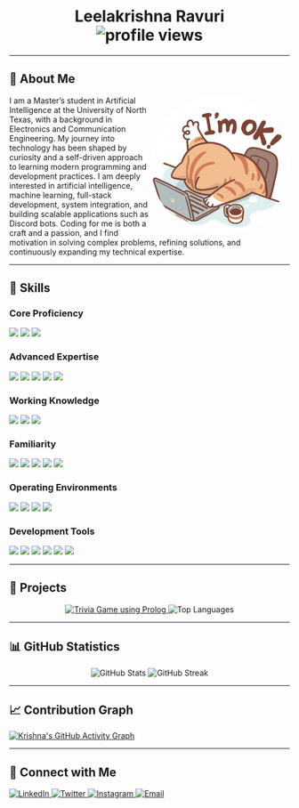 <h1 align="center">
  <b><a href="https://krishnar.xyz" target="_blank" style="text-decoration: none; color: inherit;">Leelakrishna Ravuri</a></b>
  <br>
  <img src="https://komarev.com/ghpvc/?username=LeelaKrishna-R&color=c58545&style=plastic" alt="profile views">
</h1>

---

## 👋 About Me
<p align="left">
  <img align="right" src="https://github.com/LeelaKrishna-R/LeelaKrishna-R/blob/master/catImg.png" alt="Profile Image" width="250" style="border-radius: 50%;"/>
  
I am a Master’s student in Artificial Intelligence at the University of North Texas, with a background in Electronics and Communication Engineering. My journey into technology has been shaped by curiosity and a self-driven approach to learning modern programming and development practices. I am deeply interested in artificial intelligence, machine learning, full-stack development, system integration, and building scalable applications such as Discord bots. Coding for me is both a craft and a passion, and I find motivation in solving complex problems, refining solutions, and continuously expanding my technical expertise.
</p>

---

## 🧰 Skills

### Core Proficiency
<p>
  <img src="https://img.shields.io/badge/JavaScript-282828?style=for-the-badge&logo=javascript&logoColor=bd93f9" />
  <img src="https://img.shields.io/badge/C-282828?style=for-the-badge&logo=c&logoColor=bd93f9" />
  <img src="https://img.shields.io/badge/Redis-282828?style=for-the-badge&logo=redis&logoColor=bd93f9" />
</p>

### Advanced Expertise
<p>
  <img src="https://img.shields.io/badge/MongoDB-282828?style=for-the-badge&logo=mongodb&logoColor=bd93f9" />
  <img src="https://img.shields.io/badge/SQL-282828?style=for-the-badge&logo=sqlite&logoColor=bd93f9" />
  <img src="https://img.shields.io/badge/CSS-282828?style=for-the-badge&logo=css3&logoColor=bd93f9" />
  <img src="https://img.shields.io/badge/Markdown-282828?style=for-the-badge&logo=markdown&logoColor=bd93f9" />
  <img src="https://img.shields.io/badge/HTML-282828?style=for-the-badge&logo=html5&logoColor=bd93f9" />
</p>

### Working Knowledge
<p>
  <img src="https://img.shields.io/badge/Python-282828?style=for-the-badge&logo=python&logoColor=bd93f9" />
  <img src="https://img.shields.io/badge/React-282828?style=for-the-badge&logo=react&logoColor=bd93f9" />
  <img src="https://img.shields.io/badge/PostgreSQL-282828?style=for-the-badge&logo=postgresql&logoColor=bd93f9" />
</p>

### Familiarity
<p>
  <img src="https://img.shields.io/badge/Rust-282828?style=for-the-badge&logo=rust&logoColor=bd93f9" />
  <img src="https://img.shields.io/badge/Python-282828?style=for-the-badge&logo=python&logoColor=bd93f9" />
  <img src="https://img.shields.io/badge/Vanilla%20JS-282828?style=for-the-badge&logo=javascript&logoColor=bd93f9" />
  <img src="https://img.shields.io/badge/Vue.js-282828?style=for-the-badge&logo=vue.js&logoColor=bd93f9" />
  <img src="https://img.shields.io/badge/Angular-282828?style=for-the-badge&logo=angular&logoColor=bd93f9" />
</p>

### Operating Environments
<p>
  <img src="https://img.shields.io/badge/Windows-282828?style=for-the-badge&logo=windows&logoColor=bd93f9" />
  <img src="https://img.shields.io/badge/Linux-282828?style=for-the-badge&logo=linux&logoColor=bd93f9" />
  <img src="https://img.shields.io/badge/macOS-282828?style=for-the-badge&logo=apple&logoColor=bd93f9" />
  <img src="https://img.shields.io/badge/Debian-282828?style=for-the-badge&logo=debian&logoColor=bd93f9" />
</p>

### Development Tools
<p>
  <img src="https://img.shields.io/badge/Git-282828?style=for-the-badge&logo=git&logoColor=bd93f9" />
  <img src="https://img.shields.io/badge/GitHub-282828?style=for-the-badge&logo=github&logoColor=bd93f9" />
  <img src="https://img.shields.io/badge/VS%20Code-282828?style=for-the-badge&logo=visualstudiocode&logoColor=bd93f9" />
  <img src="https://img.shields.io/badge/WebStorm-282828?style=for-the-badge&logo=webstorm&logoColor=bd93f9" />
  <img src="https://img.shields.io/badge/Microsoft%20Office-282828?style=for-the-badge&logo=microsoftoffice&logoColor=bd93f9" />
  <img src="https://img.shields.io/badge/Excel-282828?style=for-the-badge&logo=microsoftexcel&logoColor=bd93f9" />
</p>

---

## 📂 Projects
<p align="center">
  <a href="https://github.com/LeelaKrishna-R/Dynamic-Trivia-Content-Generation" target="_blank">
    <img height="150" src="https://github-readme-stats.vercel.app/api/pin/?username=LeelaKrishna-R&repo=Dynamic-Trivia-Content-Generation&theme=gruvbox&hide_border=true&hide=issues&bg_color=282828" alt="Trivia Game using Prolog" />
  </a>
  <img height="150" src="https://github-readme-stats.vercel.app/api/top-langs/?username=LeelaKrishna-R&layout=compact&hide_border=true&theme=gruvbox&bg_color=282828&langs_count=6&hide=jupyter%20notebook,tex,css,php" alt="Top Languages" />
</p>

---

## 📊 GitHub Statistics
<p align="center">
  <img height="150" src="https://github-readme-stats.vercel.app/api?username=LeelaKrishna-R&show_icons=true&count_private=true&theme=gruvbox&hide_border=true&hide=issues,contribs&bg_color=282828" alt="GitHub Stats" />
  <img height="150" src="https://github-readme-streak-stats.herokuapp.com?user=LeelaKrishna-R&theme=gruvbox&hide_border=true&background=282828" alt="GitHub Streak" />
</p>

---

## 📈 Contribution Graph
[![Krishna's GitHub Activity Graph](https://github-readme-activity-graph.vercel.app/graph?username=LeelaKrishna-R&theme=gruvbox&bg_color=282828&hide_border=true&line=d1a01f&point=c58545)](https://github.com/LeelaKrishna-R)

---

## 🔗 Connect with Me
<p align="left">
  <a href="https://www.linkedin.com/in/leelakrishnaravuri/" title="LinkedIn">
    <img alt="LinkedIn" src="https://img.shields.io/badge/LinkedIn-282828?style=for-the-badge&logo=linkedin&logoColor=bd93f9"/>
  </a>
  <a href="https://twitter.com/leelakr90136330" title="Twitter">
    <img alt="Twitter" src="https://img.shields.io/badge/Twitter-282828?style=for-the-badge&logo=twitter&logoColor=bd93f9"/>
  </a>
  <a href="https://www.instagram.com/waitngforyoueversince/" title="Instagram">
    <img alt="Instagram" src="https://img.shields.io/badge/Instagram-282828?style=for-the-badge&logo=instagram&logoColor=bd93f9"/>
  </a>
  <a href="mailto:email@krishnar.xyz" title="Email">
    <img alt="Email" src="https://img.shields.io/badge/Email-282828?style=for-the-badge&logo=gmail&logoColor=bd93f9"/>
  </a>
</p>
